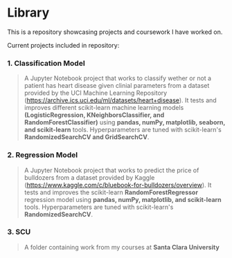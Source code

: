 # Library

This is a repository showcasing projects and coursework I have worked on. 

Current projects included in repository:
###  1. Classification Model
  > A Jupyter Notebook project that works to classify wether or not a patient has heart disease given clinial parameters from a dataset provided by the UCI Machine Learning Repository (https://archive.ics.uci.edu/ml/datasets/heart+disease). It tests and improves different scikit-learn machine learning models **(LogisticRegression, KNeighborsClassifier, and RandomForestClassifier)** using **pandas, numPy, matplotlib, seaborn, and scikit-learn** tools. Hyperparameters are tuned with scikit-learn's **RandomizedSearchCV and GridSearchCV**.
###  2. Regression Model 
  > A Jupyter Notebook project that works to predict the price of bulldozers from a dataset provided by Kaggle (https://www.kaggle.com/c/bluebook-for-bulldozers/overview). It tests and improves the scikit-learn **RandomForestRegressor** regression model using **pandas, numPy, matplotlib, and scikit-learn** tools. Hyperparameters are tuned with scikit-learn's **RandomizedSearchCV**.  

###  3. SCU 
  > A folder containing work from my courses at **Santa Clara University**
  
